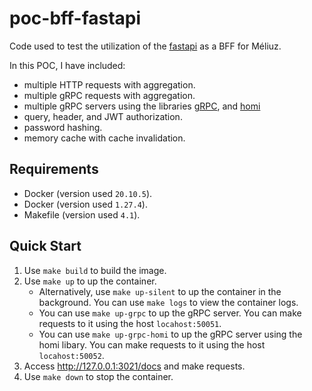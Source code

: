 # poc-bff-fastapi

Code used to test the utilization of the [fastapi](https://fastapi.tiangolo.com/) as a BFF for Méliuz.

In this POC, I have included:
- multiple HTTP requests with aggregation.
- multiple gRPC requests with aggregation.
- multiple gRPC servers using the libraries [gRPC](https://github.com/grpc/grpc), and [homi](https://github.com/spaceone-dev/homi)
- query, header, and JWT authorization.
- password hashing.
- memory cache with cache invalidation.

## Requirements

- Docker (version used `20.10.5`).
- Docker (version used `1.27.4`).
- Makefile (version used `4.1`).

## Quick Start

1. Use `make build` to build the image.
1. Use `make up` to up the container.
    - Alternatively, use `make up-silent` to up the container in the background. You can use
    `make logs` to view the container logs.
    - You can use `make up-grpc` to up the gRPC server. You can make requests to it
    using the host `locahost:50051`.
    - You can use `make up-grpc-homi` to up the gRPC server using the homi libary.
    You can make requests to it using the host `locahost:50052`.
1. Access http://127.0.0.1:3021/docs and make requests.
1. Use `make down` to stop the container.
